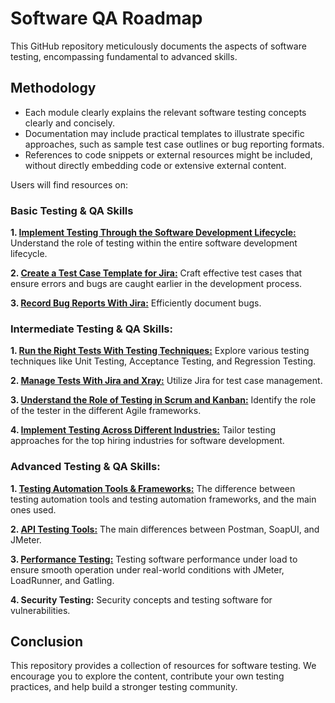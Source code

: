 # Software QA Roadmap

This GitHub repository meticulously documents the aspects of software testing, encompassing fundamental to advanced skills.

## Methodology

- Each module clearly explains the relevant software testing concepts clearly and concisely.
- Documentation may include practical templates to illustrate specific approaches, such as sample test case outlines or bug reporting formats.
- References to code snippets or external resources might be included, without directly embedding code or extensive external content.

Users will find resources on:

### Basic Testing & QA Skills

**1. [Implement Testing Through the Software Development Lifecycle:](https://github.com/amandaestevez/softwareqa/blob/2b9b084462cab0a0ce683e9a8099b741d3c6d199/00-IMPLEMENT-TESTING-THROUGH-SDLC/README.md)** Understand the role of testing within the entire software development lifecycle.

**2. [Create a Test Case Template for Jira:](https://github.com/amandaestevez/softwareqa/blob/72939780c3d53526f7d4e4cb9c5301e9d528138f/01-CREATE-A-TEST-CASE-TEMPLATE-FOR-JIRA/README.md)** Craft effective test cases that ensure errors and bugs are caught earlier in the development process.

**3. [Record Bug Reports With Jira:](https://github.com/amandaestevez/softwareqa/blob/3bf06878e50ae4b9b4972e9a36a14020e8cdc194/02-RECORD-BUG-REPORTS-WITH-JIRA/README.md)** Efficiently document bugs.

### Intermediate Testing & QA Skills:

**1. [Run the Right Tests With Testing Techniques:](https://github.com/amandaestevez/softwareqa/blob/73aa49867778886c39a62fbcd167cdf0b1f0f736/03-RUN-THE-RIGHT-TESTS-WITH-TESTING-TECHNIQUES/README.md)** Explore various testing techniques like Unit Testing, Acceptance Testing, and Regression Testing.

**2. [Manage Tests With Jira and Xray:](https://github.com/amandaestevez/softwareqa/blob/de1f6b6a3cfe5a08bfffca3e5dc726907a7b456f/04-TEST-MANAGEMENT-TOOLS/README.md)**  Utilize Jira for test case management.

**3. [Understand the Role of Testing in Scrum and Kanban:](https://github.com/amandaestevez/softwareqa/blob/e30b29e2433384effc6fdb599e6832b2af45bfcf/05-UNDERSTAND-THE-ROLE-OF-TESTING-IN-SCRUM-AND-KANBAN/README.md)**  Identify the role of the tester in the different Agile frameworks.

**4. [Implement Testing Across Different Industries:](https://github.com/amandaestevez/softwareqa/blob/68bb3f34ffd140e5faf4010aa273335467a2d864/06-IMPLEMENT-TESTING-ACROSS-DIFFERENT-INDUSTRIES/README.md)** Tailor testing approaches for the top hiring industries for software development.

### Advanced Testing & QA Skills:

**1. [Testing Automation Tools & Frameworks:](https://github.com/amandaestevez/softwareqa/tree/29b804466f2899a9656dc6028095aab0b3c63f2e/07-AUTOMATION-TESTING-TOOLS-%26-FRAMEWORKS)** The difference between testing automation tools and testing automation frameworks, and the main ones used.

**2. [API Testing  Tools:](https://github.com/amandaestevez/softwareqa/tree/bf806877bdd55d173be54a30635afc223ee18258/08-API-TESTING-TOOLS)** The main differences between Postman, SoapUI, and JMeter.

**3. [Performance Testing:](https://github.com/amandaestevez/softwareqa/tree/5090b2cda05c253c43e67b24cca3659fbd4edc84/08-COMPARING-JMETER-LOADRUNNER-GATLING)** Testing software performance under load to ensure smooth operation under real-world conditions with JMeter, LoadRunner, and Gatling.

**4. Security Testing:** Security concepts and testing software for vulnerabilities.

## Conclusion
This repository provides a collection of resources for software testing. We encourage you to explore the content, contribute your own testing practices, and help build a stronger testing community.

